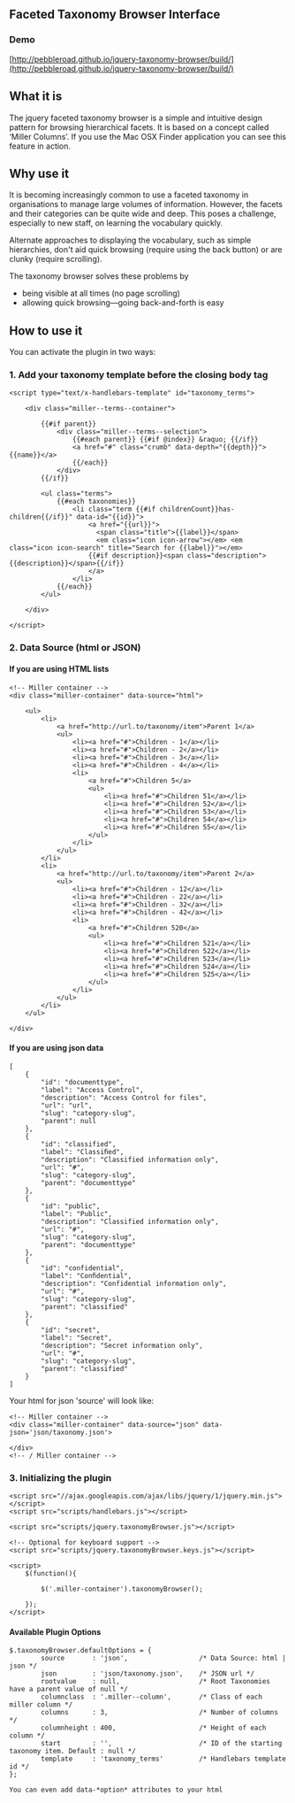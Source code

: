 ## Faceted Taxonomy Browser Interface

### Demo

[http://pebbleroad.github.io/jquery-taxonomy-browser/build/](http://pebbleroad.github.io/jquery-taxonomy-browser/build/)


## What it is
The jquery faceted taxonomy browser is a simple and intuitive design pattern for browsing hierarchical facets. It is based on a concept  called ‘Miller Columns’. If you use the Mac OSX Finder application you can see this feature in action.

## Why use it
It is becoming increasingly common to use a faceted taxonomy in organisations to manage large volumes of information. However, the facets and their categories can be quite wide and deep. This poses a challenge, especially to new staff, on learning the vocabulary quickly. 

Alternate approaches to displaying the vocabulary, such as simple hierarchies, don't aid quick browsing (require using the back button) or are clunky (require scrolling). 

The taxonomy browser solves these problems by 

* being visible at all times (no page scrolling)
* allowing quick browsing—going back-and-forth is easy

## How to use it

You can activate the plugin in two ways: 

### 1. Add your taxonomy template before the closing body tag


	<script type="text/x-handlebars-template" id="taxonomy_terms">
		
		<div class="miller--terms--container">
			
			{{#if parent}}
				<div class="miller--terms--selection">					
					{{#each parent}} {{#if @index}} &raquo; {{/if}} 
					<a href="#" class="crumb" data-depth="{{depth}}">{{name}}</a>
					{{/each}}
				</div>
			{{/if}}

			<ul class="terms">
				{{#each taxonomies}}
					<li class="term {{#if childrenCount}}has-children{{/if}}" data-id="{{id}}">
						<a href="{{url}}">
						  <span class="title">{{label}}</span> 
						  <em class="icon icon-arrow"></em> <em class="icon icon-search" title="Search for {{label}}"></em> 			
						{{#if description}}<span class="description">{{description}}</span>{{/if}}
						</a>
					</li>
				{{/each}}
			</ul>
			
		</div>	
		
	</script>	


### 2. Data Source (html or JSON)

#### If you are using HTML lists


	<!-- Miller container -->
	<div class="miller-container" data-source="html">				
		
		<ul>
			<li>
				<a href="http://url.to/taxonomy/item">Parent 1</a>				
				<ul>
					<li><a href="#">Children - 1</a></li>
					<li><a href="#">Children - 2</a></li>
					<li><a href="#">Children - 3</a></li>
					<li><a href="#">Children - 4</a></li>
					<li>
						<a href="#">Children 5</a>
						<ul>
							<li><a href="#">Children 51</a></li>
							<li><a href="#">Children 52</a></li>
							<li><a href="#">Children 53</a></li>
							<li><a href="#">Children 54</a></li>
							<li><a href="#">Children 55</a></li>
						</ul>
					</li>
				</ul>
			</li>
			<li>
				<a href="http://url.to/taxonomy/item">Parent 2</a>				
				<ul>
					<li><a href="#">Children - 12</a></li>
					<li><a href="#">Children - 22</a></li>
					<li><a href="#">Children - 32</a></li>
					<li><a href="#">Children - 42</a></li>
					<li>
						<a href="#">Children 520</a>
						<ul>
							<li><a href="#">Children 521</a></li>
							<li><a href="#">Children 522</a></li>
							<li><a href="#">Children 523</a></li>
							<li><a href="#">Children 524</a></li>
							<li><a href="#">Children 525</a></li>
						</ul>
					</li>
				</ul>
			</li>
		</ul>

	</div>



#### If you are using json data


	[
	    {
	        "id": "documenttype",
	        "label": "Access Control",
	        "description": "Access Control for files",
	        "url": "url",
	        "slug": "category-slug",
	        "parent": null
	    },
	    {
	        "id": "classified",
	        "label": "Classiﬁed",
	        "description": "Classified information only",
	        "url": "#",
	        "slug": "category-slug",
	        "parent": "documenttype"
	    },
	    {
	        "id": "public",
	        "label": "Public",
	        "description": "Classified information only",
	        "url": "#",
	        "slug": "category-slug",
	        "parent": "documenttype"
	    },
	    {
	        "id": "confidential",
	        "label": "Conﬁdential",
	        "description": "Confidential information only",
	        "url": "#",
	        "slug": "category-slug",
	        "parent": "classified"
	    },
	    {
	        "id": "secret",
	        "label": "Secret",
	        "description": "Secret information only",
	        "url": "#",
	        "slug": "category-slug",
	        "parent": "classified"
	    }
	]
	

Your html for json 'source' will look like:


	<!-- Miller container -->
	<div class="miller-container" data-source="json" data-json='json/taxonomy.json'>				
			
	</div>
	<!-- / Miller container -->



### 3. **Initializing the plugin**


	<script src="//ajax.googleapis.com/ajax/libs/jquery/1/jquery.min.js"></script>
	<script src="scripts/handlebars.js"></script>

	<script src="scripts/jquery.taxonomyBrowser.js"></script>

	<!-- Optional for keyboard support -->
	<script src="scripts/jquery.taxonomyBrowser.keys.js"></script>

	<script>
		$(function(){
			
			$('.miller-container').taxonomyBrowser();
			
		});
	</script>


#### Available Plugin Options




	$.taxonomyBrowser.defaultOptions = {        
			source       : 'json', 					/* Data Source: html | json */
			json         : 'json/taxonomy.json', 	/* JSON url */
			rootvalue    : null, 					/* Root Taxonomies have a parent value of null */
			columnclass  : '.miller--column', 		/* Class of each miller column */
			columns      : 3, 						/* Number of columns */
			columnheight : 400, 					/* Height of each column */
			start        : '', 						/* ID of the starting taxonomy item. Default : null */
			template     : 'taxonomy_terms'			/* Handlebars template id */
	};

	You can even add data-*option* attributes to your html	